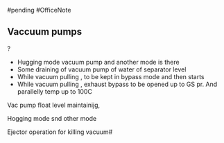 #pending
#OfficeNote
## Vaccuum pumps
?
<!--SR:!2024-07-05,2,230-->

- Hugging mode vacuum pump and another mode is there
- Some draining of vacuum pump of water of separator level
- While vacuum pulling , to be kept in bypass mode and then starts
- While vacuum pulling , exhaust bypass to be opened up to GS pr. And parallelly temp up to 100C

Vac pump float level maintainijg,

Hogging mode snd other mode

Ejector operation for killing vacuum#